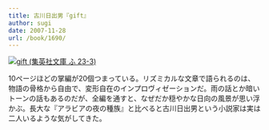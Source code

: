 ```yaml
---
title: 古川日出男『gift』
author: sugi
date: 2007-11-28
url: /book/1690/
---
```

<a href="http://www.amazon.co.jp/exec/obidos/ASIN/4087462331/chezsugi-22/ref=nosim/" name="amazletlink" target="_blank"><img src="http://i2.wp.com/ec2.images-amazon.com/images/I/4105QKSoUvL.SL160.jpg?w=660" alt="gift (集英社文庫 ふ 23-3)" class="alignleft"  data-recalc-dims="1" /></a>

10ページほどの掌編が20個つまっている。リズミカルな文章で語られるのは、物語の骨格から自由で、変形自在のインプロヴィゼーションだ。雨の話とか暗いトーンの話もあるのだが、全編を通すと、なぜだか穏やかな日向の風景が思い浮かぶ。長大な『アラビアの夜の種族』と比べると古川日出男という小説家は実は二人いるような気がしてきた。

